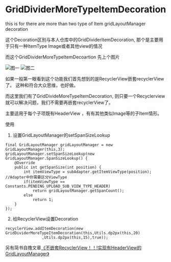 # GridDividerMoreTypeItemDecoration
this is for there are more than two type of Item  gridLayoutManager decoration

这个Decoration区别与本人仓库中的GridDividerItemDecoration, 那个是主要用于只有一种ItemType Image或者其他view的情况

而这个GridDividerMoreTypeItemDecoartion
先上个图片

![图一](https://github.com/haozi5460/GridDividerMoreTypeItemDecoration/blob/master/WX20181203-174630.png)
![图二](https://github.com/haozi5460/GridDividerMoreTypeItemDecoration/blob/master/WX20181203-174644.png)


如果一般第一眼看到这个功能我们首先想到的是RecyclerView嵌套recyclerView了。 这种和符合大众思维，也好做。

而这里我们有了GridDivideMoreTypeItemDecoration, 则只要一个Recyclerview就可以解决问题，我们不需要再嵌套recyclerView了。

主要适用于每个子项既有HeaderView ，有有其他类似Image等的子Item情形。

使用
1. 设置GridLayoutManager的setSpanSizeLookup
```
final GridLayoutManager gridLayoutManager = new GridLayoutManager(this,3);
gridLayoutManager.setSpanSizeLookup(new GridLayoutManager.SpanSizeLookup() {
    @Override
    public int getSpanSize(int position) {
        int itemViewType = subAdapter.getItemViewType(position); //Adapter中你需要区分ViewType
        if(itemViewType == Constants.PENDING_UPLOAD_SUB_VIEW_TYPE_HEADER)
            return gridLayoutManager.getSpanCount();
        else
            return 1;
    }
});
```
2. 给RecyclerView设置Decoration
```
recyclerView.addItemDecoration(new GridDividerMoreTypeItemDecoration(this,Utils.dp2px(this,20)
                ,Utils.dp2px(this,15),true));
```

另有简书自撸文章[《不嵌套RecyclerView！！!实现有HeaderView的GridLayoutManager》](https://www.jianshu.com/p/ea4d9843dada)
